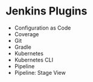 # Jenkins Plugins

* Configuration as Code
* Coverage
* Git
* Gradle
* Kubernetes
* Kubernetes CLI
* Pipeline
* Pipeline: Stage View
